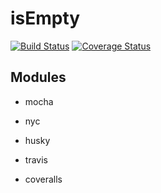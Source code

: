 # isEmpty

[![Build Status](https://travis-ci.org/SangHakLee/isEmpty.svg?branch=master)](https://travis-ci.org/SangHakLee/isEmpty)
[![Coverage Status](https://coveralls.io/repos/github/SangHakLee/isEmpty/badge.svg?branch=master)](https://coveralls.io/github/SangHakLee/isEmpty?branch=master)

## Modules
- mocha
- nyc
- husky

- travis
- coveralls